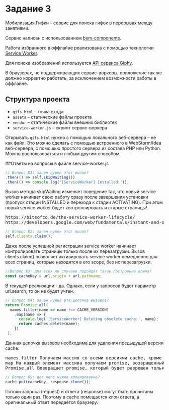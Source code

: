 # Задание 3

Мобилизация.Гифки – сервис для поиска гифок в перерывах между занятиями.

Сервис написан с использованием [bem-components](https://ru.bem.info/platform/libs/bem-components/5.0.0/).

Работа избранного в оффлайне реализована с помощью технологии [Service Worker](https://developer.mozilla.org/ru/docs/Web/API/Service_Worker_API/Using_Service_Workers).

Для поиска изображений используется [API сервиса Giphy](https://github.com/Giphy/GiphyAPI).

В браузерах, не поддерживающих сервис-воркеры, приложение так же должно корректно работать, 
за исключением возможности работы в оффлайне.

## Структура проекта

  * `gifs.html` – точка входа
  * `assets` – статические файлы проекта
  * `vendor` –  статические файлы внешних библиотек
  * `service-worker.js` – скрипт сервис-воркера

Открывать `gifs.html` нужно с помощью локального веб-сервера – не как файл. 
Это можно сделать с помощью встроенного в WebStorm/Idea веб-сервера, с помощью простого сервера
из состава PHP или Python. Можно воспользоваться и любым другим способом.

##Ответы на вопросы в файле service-worker.js

```javascript
// Вопрос №1: зачем нужен этот вызов?
.then(() => self.skipWaiting())
.then(() => console.log('[ServiceWorker] Installed!'));
```

Вызов метода skipWaiting изменяет поведение так,
что новый service worker начинает свою работу сразу после завершения установки
(пропуск стадии INSTALLED и перехода к стадии ACTIVATING).
При этом новый service worker будет контроллировать и старые страницы!
<pre>
https://bitsofco.de/the-service-worker-lifecycle/
https://developers.google.com/web/fundamentals/instant-and-offline/service-worker/lifecycle
</pre>

```javascript
// Вопрос №2: зачем нужен этот вызов?
self.clients.claim();
```

Даже после успешной регистрации service worker начинает контролировать страницы только после их перезагрузки. Вызов clients.claim() позволяет активировать service worker немедленно для всех страниц, которые находятся в его scope, без их перезагрузки.

```javascript
//Вопрос №3: для всех ли случаев подойдёт такое построение ключа?
const cacheKey = url.origin + url.pathname;
```

В текущей реализации - да. Однако, eсли у запросов будет параметр url.search, то он не будет учтен.

```javascript
// Вопрос №4: зачем нужна эта цепочка вызовов?
return Promise.all(
  names.filter(name => name !== CACHE_VERSION)
    .map(name => {
      console.log('[ServiceWorker] Deleting obsolete cache:', name);
      return caches.delete(name);
    })
 );
 ```
 
Данная цепочка вызовов необходима для удаления предыдущей версии cache:
<pre>
names.filter Получаем массив со всеми версиями cache, кроме текущей
map На каждый элемент массива получаем promise, возвращенный вызовом caches.delete
Promise.all Возвращает promise, который будет разрешен только когда разрешатся все promises из caches.delete
</pre>

```javascript
// Вопрос №5: для чего нужно клонирование?
cache.put(cacheKey, response.clone());
```

Потоки запроса (request) и ответа (response) могут быть прочитаны только один раз.
Поэтому в cache помещается клон ответа, а оригинальный ответ передаётся браузеру.
